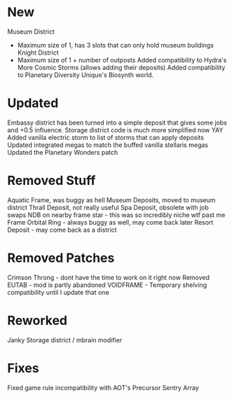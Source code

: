 
# New
Museum District
- Maximum size of 1, has 3 slots that can only hold museum buildings
Knight District
- Maximum size of 1 + number of outposts
Added compatibility to Hydra's More Cosmic Storms (allows adding their deposits)
Added compatibility to Planetary Diversity Unique's Biosynth world.

# Updated
Embassy district has been turned into a simple deposit that gives some jobs and +0.5 influence.
Storage district code is much more simplified now YAY
Added vanilla electric storm to list of storms that can apply deposits
Updated integrated megas to match the buffed vanilla stellaris megas
Updated the Planetary Wonders patch

# Removed Stuff
Aquatic Frame, was buggy as hell
Museum Deposits, moved to museum district
Thrall Deposit, not really useful
Spa Deposit, obsolete with job swaps
NDB on nearby frame star - this was so incredibly niche wtf past me
Frame Orbital Ring - always buggy as well, may come back later
Resort Deposit - may come back as a district

# Removed Patches
Crimson Throng - dont have the time to work on it right now
Removed EUTAB - mod is partly abandoned
VOIDFRAME - Temporary shelving compatibility until I update that one

# Reworked
Janky Storage district / mbrain modifier 

# Fixes
Fixed game rule incompatibility with AOT's Precursor Sentry Array